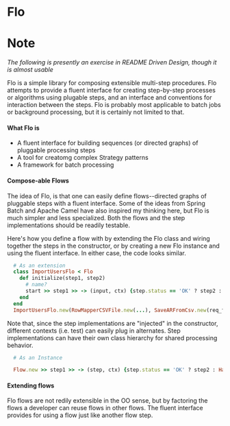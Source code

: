 Flo
===

# Note
*The following is presently an exercise in README Driven Design, though it is almost usable*

Flo is a simple library for composing extensible multi-step procedures.  Flo attempts to provide a fluent interface for creating step-by-step processes or algorithms using plugable steps, and an interface and conventions for interaction between the steps.  Flo is probably most applicable to batch jobs or background processing, but it is certainly not limited to that.

#### What Flo is
 - A fluent interface for building sequences (or directed graphs) of pluggable processing steps
 - A tool for creatomg complex Strategy patterns
 - A framework for batch processing

#### Compose-able Flows
The idea of Flo, is that one can easily define flows--directed graphs of pluggable steps with a fluent interface.  Some of the ideas from Spring Batch and Apache Camel have also inspired my thinking here, but Flo is much simpler and less specialized.  Both the flows and the step implementations should be readily testable.

Here's how you define a flow with by extending the Flo class and wiring together the steps in the constructor, or by creating a new Flo instance and using the fluent interface.  In either case, the code looks similar.  

```ruby
  # As an extension
  class ImportUsersFlo < Flo
    def initialize(step1, step2) 
      # name?
      start >> step1 >> -> (input, ctx) {step.status == 'OK' ? step2 : HandleErrorGeneric.new)
    end
  end
  ImportUsersFlo.new(RowMapperCSVFile.new(...), SaveARFromCsv.new(req_fields, ...)).start!
```

Note that, since the step implementations are "injected" in the constructor, different contexts (i.e. test) can easily plug in alternates.  Step implementations can have their own class hierarchy for shared processing behavior.


```ruby
  # As an Instance

  Flow.new >> step1 >> -> (step, ctx) {step.status == 'OK' ? step2 : HandleErrorGeneric.new)}.start!

```

#### Extending flows
Flo flows are not redily extensible in the OO sense, but by factoring the flows a developer can reuse flows in other flows.  The fluent interface provides for using a flow just like another flow step.